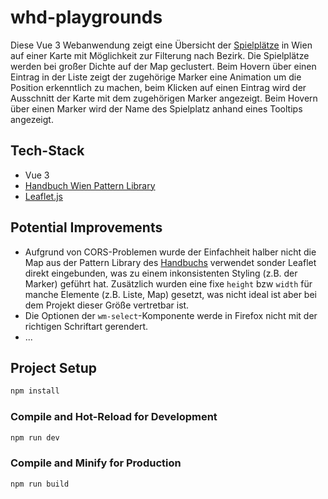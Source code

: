 # whd-playgrounds

Diese Vue 3 Webanwendung zeigt eine Übersicht der [Spielplätze](https://www.data.gv.at/katalog/dataset/bd8b518b-d812-46f9-b367-4c1b660cfc99#resources) in Wien auf einer Karte mit Möglichkeit zur Filterung nach Bezirk. Die Spielplätze werden bei großer Dichte auf der Map geclustert. Beim Hovern über einen Eintrag in der Liste zeigt der zugehörige Marker eine Animation um die Position erkenntlich zu machen, beim Klicken auf einen Eintrag wird der Ausschnitt der Karte mit dem zugehörigen Marker angezeigt. Beim Hovern über einen Marker wird der Name des Spielplatz anhand eines Tooltips angezeigt.

## Tech-Stack
- Vue 3
- [Handbuch Wien Pattern Library](https://handbuch.wien.gv.at/pattern-library/)
- [Leaflet.js](https://leafletjs.com/)

## Potential Improvements

- Aufgrund von CORS-Problemen wurde der Einfachheit halber nicht die Map aus der Pattern Library des [Handbuchs](https://handbuch.wien.gv.at/pattern-library/) verwendet sonder Leaflet direkt eingebunden, was zu einem inkonsistenten Styling (z.B. der Marker) geführt hat. Zusätzlich wurden eine fixe ```height``` bzw  ```width``` für manche Elemente (z.B. Liste, Map) gesetzt, was nicht ideal ist aber bei dem Projekt dieser Größe vertretbar ist.
- Die Optionen der ```wm-select```-Komponente werde in Firefox nicht mit der richtigen Schriftart gerendert.
- ...
  
## Project Setup

```sh
npm install
```

### Compile and Hot-Reload for Development

```sh
npm run dev
```

### Compile and Minify for Production

```sh
npm run build
```
